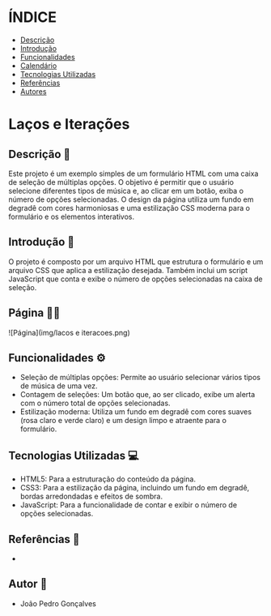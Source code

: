 # ÍNDICE

* [Descrição](#descrição)
* [Introdução](#introdução)
* [Funcionalidades](#funcionalidades)
* [Calendário](#calendário)
* [Tecnologias Utilizadas](#tecnologias-utilizadas)
* [Referências](#referências)
* [Autores](#autores)

# Laços e Iterações

## Descrição 📒
Este projeto é um exemplo simples de um formulário HTML com uma caixa de seleção de múltiplas opções. O objetivo é permitir que o usuário selecione diferentes tipos de música e, ao clicar em um botão, exiba o número de opções selecionadas. O design da página utiliza um fundo em degradê com cores harmoniosas e uma estilização CSS moderna para o formulário e os elementos interativos.

## Introdução 📖
O projeto é composto por um arquivo HTML que estrutura o formulário e um arquivo CSS que aplica a estilização desejada. Também inclui um script JavaScript que conta e exibe o número de opções selecionadas na caixa de seleção.

## Página 👨‍💻
![Página](img/lacos e iteracoes.png)

## Funcionalidades ⚙️
- Seleção de múltiplas opções: Permite ao usuário selecionar vários tipos de música de uma vez.
- Contagem de seleções: Um botão que, ao ser clicado, exibe um alerta com o número total de opções selecionadas.
- Estilização moderna: Utiliza um fundo em degradê com cores suaves (rosa claro e verde claro) e um design limpo e atraente para o formulário.

## Tecnologias Utilizadas 💻
- HTML5: Para a estruturação do conteúdo da página.
- CSS3: Para a estilização da página, incluindo um fundo em degradê, bordas arredondadas e efeitos de sombra.
- JavaScript: Para a funcionalidade de contar e exibir o número de opções selecionadas.

## Referências 📝
- 

## Autor 👤
- João Pedro Gonçalves